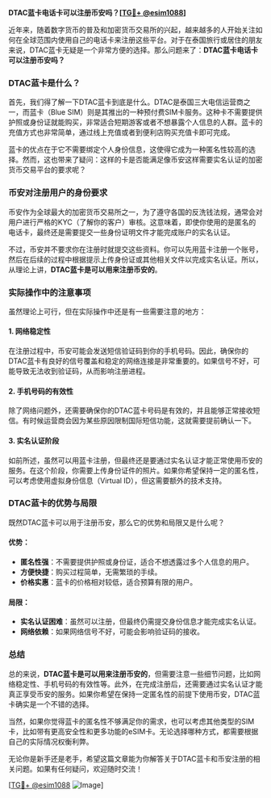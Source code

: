 **DTAC蓝卡电话卡可以注册币安吗？[[TG💪+ @esim1088](https://t.me/s/esim1088)]**

近年来，随着数字货币的普及和加密货币交易所的兴起，越来越多的人开始关注如何在全球范围内使用自己的电话卡来注册这些平台。对于在泰国旅行或居住的朋友来说，DTAC蓝卡无疑是一个非常方便的选择。那么问题来了：**DTAC蓝卡电话卡可以注册币安吗？**

### DTAC蓝卡是什么？

首先，我们得了解一下DTAC蓝卡到底是什么。DTAC是泰国三大电信运营商之一，而蓝卡（Blue SIM）则是其推出的一种预付费SIM卡服务。这种卡不需要提供护照或身份证就能购买，非常适合短期游客或者不想暴露个人信息的人群。蓝卡的充值方式也非常简单，通过线上充值或者到便利店购买充值卡即可完成。

蓝卡的优点在于它不需要绑定个人身份信息，这使得它成为一种匿名性较高的选择。然而，这也带来了疑问：这样的卡是否能满足像币安这样需要实名认证的加密货币交易平台的要求呢？

### 币安对注册用户的身份要求

币安作为全球最大的加密货币交易所之一，为了遵守各国的反洗钱法规，通常会对用户进行严格的KYC（了解你的客户）审核。这意味着，即使你使用的是匿名的电话卡，最终还是需要提交一些身份证明文件才能完成账户的实名认证。

不过，币安并不要求你在注册时就提交这些资料。你可以先用蓝卡注册一个账号，然后在后续的过程中根据提示上传身份证或其他相关文件以完成实名认证。所以，从理论上讲，**DTAC蓝卡是可以用来注册币安的**。

### 实际操作中的注意事项

虽然理论上可行，但在实际操作中还是有一些需要注意的地方：

#### 1. **网络稳定性**
   在注册过程中，币安可能会发送短信验证码到你的手机号码。因此，确保你的DTAC蓝卡有良好的信号覆盖和稳定的网络连接是非常重要的。如果信号不好，可能导致无法收到验证码，从而影响注册进程。

#### 2. **手机号码的有效性**
   除了网络问题外，还需要确保你的DTAC蓝卡号码是有效的，并且能够正常接收短信。有时候运营商会因为某些原因限制国际短信功能，这就需要提前确认一下。

#### 3. **实名认证阶段**
   如前所述，虽然可以用蓝卡注册，但最终还是要通过实名认证才能正常使用币安的服务。在这个阶段，你需要上传身份证件的照片。如果你希望保持一定的匿名性，可以考虑使用虚拟身份信息（Virtual ID），但这需要额外的技术支持。

### DTAC蓝卡的优势与局限

既然DTAC蓝卡可以用于注册币安，那么它的优势和局限又是什么呢？

#### 优势：
- **匿名性强**：不需要提供护照或身份证，适合不想透露过多个人信息的用户。
- **方便快捷**：购买过程简单，无需繁琐的手续。
- **价格实惠**：蓝卡的价格相对较低，适合预算有限的用户。

#### 局限：
- **实名认证困难**：虽然可以注册，但最终仍需提交身份信息才能完成实名认证。
- **网络依赖**：如果网络信号不好，可能会影响验证码的接收。

### 总结

总的来说，**DTAC蓝卡是可以用来注册币安的**，但需要注意一些细节问题，比如网络稳定性、手机号码的有效性等。此外，在完成注册后，还需要通过实名认证才能真正享受币安的服务。如果你希望在保持一定匿名性的前提下使用币安，DTAC蓝卡确实是一个不错的选择。

当然，如果你觉得蓝卡的匿名性不够满足你的需求，也可以考虑其他类型的SIM卡，比如带有更高安全性和更多功能的eSIM卡。无论选择哪种方式，都需要根据自己的实际情况权衡利弊。

无论你是新手还是老手，希望这篇文章能为你解答关于DTAC蓝卡和币安注册的相关问题。如果有任何疑问，欢迎随时交流！

[[TG💪+ @esim1088](https://t.me/s/esim1088) ![Image](https://i.postimg.cc/4NQfJmqS/Snipaste-2025-05-13-00-14-12.png)]